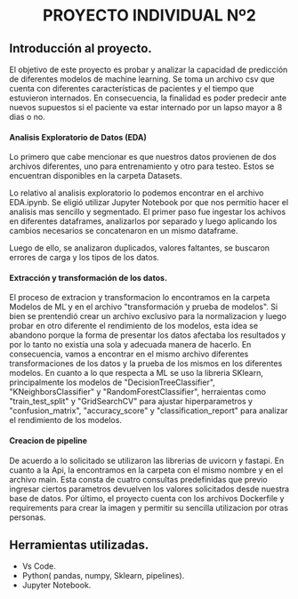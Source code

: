 # <h1 align=center> **PROYECTO INDIVIDUAL Nº2** </h1>

## **Introducción al proyecto.**
El objetivo de este proyecto es probar y analizar la capacidad de predicción de diferentes modelos de machine learning. Se toma un archivo csv que cuenta con diferentes características de pacientes y el tiempo que estuvieron internados. En consecuencia, la finalidad es poder predecir ante nuevos supuestos si el paciente va estar internado por un lapso mayor a 8 dias o no.

#### **Analisis Exploratorio de Datos (EDA)**

Lo primero que cabe mencionar es que nuestros datos provienen de dos archivos diferentes, uno para entrenamiento y otro para testeo. Estos se encuentran disponibles en la carpeta Datasets.

Lo relativo al analisis exploratorio  lo podemos encontrar en el archivo EDA.ipynb. Se eligió utilizar Jupyter Notebook por que nos permitio hacer el analisis mas sencillo y segmentado.
El primer paso fue ingestar los achivos en diferentes dataframes, analizarlos por separado y luego aplicando los cambios necesarios se concatenaron en un mismo dataframe.

Luego de ello, se analizaron duplicados, valores faltantes, se buscaron errores de carga y los tipos de los datos.

#### **Extracción y transformación de los datos.**

El proceso de extracion y transformacion lo encontramos en la carpeta  Modelos de ML y en el archivo "transformación y prueba de modelos". Si bien se prentendió crear un archivo exclusivo para la normalizacion y luego probar en otro diferente el rendimiento de los modelos, esta idea se abandono porque la forma de presentar los datos afectaba los resultados y por lo tanto no existía una sola y adecuada manera de hacerlo.
En consecuencia, vamos a encontrar en el mismo archivo diferentes transformaciones de los datos y la prueba de los mismos en los diferentes modelos. En cuanto a lo que respecta a ML se uso la libreria SKlearn, principalmente los modelos de "DecisionTreeClassifier", "KNeighborsClassifier" y "RandomForestClassifier", herraientas como "train_test_split" y "GridSearchCV" para ajustar hiperparametros y "confusion_matrix", "accuracy_score" y "classification_report" para analizar el rendimiento de los modelos.

#### **Creacion de pipeline**
De acuerdo a lo solicitado se utilizaron las librerias de uvicorn y fastapi. 
En cuanto a la Api, la encontramos en la carpeta con el mismo nombre y en el archivo main. Esta consta de cuatro consultas predefinidas que previo ingresar ciertos parametros devuelven los valores solicitados desde nuestra base de datos.
Por último, el proyecto cuenta con los archivos Dockerfile y requirements para crear la imagen y permitir su sencilla utilizacion por otras personas. 

## **Herramientas utilizadas.**

* Vs Code.
* Python( pandas, numpy, Sklearn, pipelines).
* Jupyter Notebook.


